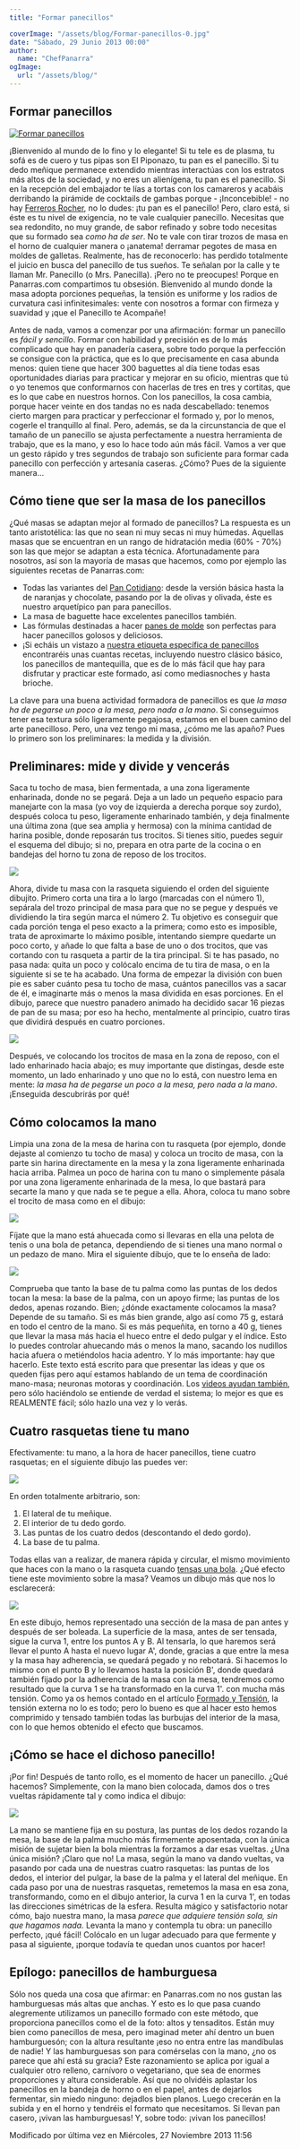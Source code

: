 ```yaml
---
title: "Formar panecillos"

coverImage: "/assets/blog/Formar-panecillos-0.jpg"
date: "Sábado, 29 Junio 2013 00:00"
author:
  name: "ChefPanarra"
ogImage:
  url: "/assets/blog/"
---
```


## Formar panecillos

[![Formar panecillos](Formar-panecillos-0.jpg)](/web/20190104133429/http://www.panarras.com/media/k2/items/cache/cd66a7a18d37d7e5dd969c249e9a1ecb_XL.jpg "Clic para vista previa de la imagen")

¡Bienvenido al mundo de lo fino y lo elegante! Si tu tele es de plasma, tu sofá es de cuero y tus pipas son El Piponazo, tu pan es el panecillo. Si tu dedo meñique permanece extendido mientras interactúas con los estratos más altos de la sociedad, y no eres un alienígena, tu pan es el panecillo. Si en la recepción del embajador te lías a tortas con los camareros y acabáis derribando la pirámide de cocktails de gambas porque - ¡Inconcebible! - no hay [Ferreros Rocher](https://web.archive.org/web/20190104133429/http://www.hola.com/imagenes/famosos/2002111428929/famosos/isabelpreysler/ferre/0-90-845/2002-11-14-b.jpg), no lo dudes: ¡tu pan es el panecillo! Pero, claro está, si éste es tu nivel de exigencia, no te vale cualquier panecillo. Necesitas que sea redondito, no muy grande, de sabor refinado y sobre todo necesitas que su formado sea _como ha de ser_. No te vale con tirar trozos de masa en el horno de cualquier manera o ¡anatema! derramar pegotes de masa en moldes de galletas. Realmente, has de reconocerlo: has perdido totalmente el juicio en busca del panecillo de tus sueños. Te señalan por la calle y te llaman Mr. Panecillo (o Mrs. Panecilla). ¡Pero no te preocupes! Porque en Panarras.com compartimos tu obsesión. Bienvenido al mundo donde la masa adopta porciones pequeñas, la tensión es uniforme y los radios de curvatura casi infinitesimales: vente con nosotros a formar con firmeza y suavidad y ¡que el Panecillo te Acompañe!

Antes de nada, vamos a comenzar por una afirmación: formar un panecillo es *fácil y sencillo*. Formar con habilidad y precisión es de lo más complicado que hay en panadería casera, sobre todo porque la perfección se consigue con la práctica, que es lo que precisamente en casa abunda menos: quien tiene que hacer 300 baguettes al día tiene todas esas oportunidades diarias para practicar y mejorar en su oficio, mientras que tú o yo tenemos que conformarnos con hacerlas de tres en tres y cortitas, que es lo que cabe en nuestros hornos. Con los panecillos, la cosa cambia, porque hacer veinte en dos tandas no es nada descabellado: tenemos cierto margen para practicar y perfeccionar el formado y, por lo menos, cogerle el tranquillo al final. Pero, además, se da la circunstancia de que el tamaño de un panecillo se ajusta perfectamente a nuestra herramienta de trabajo, que es la mano, y eso lo hace todo aún más fácil. Vamos a ver que un gesto rápido y tres segundos de trabajo son suficiente para formar cada panecillo con perfección y artesanía caseras. ¿Cómo? Pues de la siguiente manera...

## Cómo tiene que ser la masa de los panecillos

¿Qué masas se adaptan mejor al formado de panecillos? La respuesta es un tanto aristotélica: las que no sean ni muy secas ni muy húmedas. Aquellas masas que se encuentran en un rango de hidratación media (60% - 70%) son las que mejor se adaptan a esta técnica. Afortunadamente para nosotros, así son la mayoría de masas que hacemos, como por ejemplo las siguientes recetas de Panarras.com:

- Todas las variantes del [Pan Cotidiano](/web/20190104133429/http://www.panarras.com/index.php/teoria/formado-y-tension/itemlist/tag/PAN%20COTIDIANO): desde la versión básica hasta la de naranjas y chocolate, pasando por la de olivas y olivada, éste es nuestro arquetípico pan para panecillos.
- La masa de baguette hace excelentes panecillos también.
- Las fórmulas destinadas a hacer [panes de molde](/web/20190104133429/http://www.panarras.com/index.php/teoria/formado-y-tension/itemlist/tag/MOLDE) son perfectas para hacer panecillos golosos y deliciosos.
- ¡Si echáis un vistazo a [nuestra etiqueta específica de panecillos](/web/20190104133429/http://www.panarras.com/index.php/teoria/formado-y-tension/itemlist/tag/PANECILLOS) encontraréis unas cuantas recetas, incluyendo nuestro clásico básico, los panecillos de mantequilla, que es de lo más fácil que hay para disfrutar y practicar este formado, así como mediasnoches y hasta brioche.

La clave para una buena actividad formadora de panecillos es que _la masa ha de pegarse un poco a la mesa, pero nada a la mano_. Si conseguimos tener esa textura sólo ligeramente pegajosa, estamos en el buen camino del arte panecilloso. Pero, una vez tengo mi masa, ¿cómo me las apaño? Pues lo primero son los preliminares: la medida y la división.

## Preliminares: mide y divide y vencerás

Saca tu tocho de masa, bien fermentada, a una zona ligeramente enharinada, donde no se pegará. Deja a un lado un pequeño espacio para manejarte con la masa (yo voy de izquierda a derecha porque soy zurdo), después coloca tu peso, ligeramente enharinado también, y deja finalmente una última zona (que sea amplia y hermosa) con la mínima cantidad de harina posible, donde reposarán tus trocitos. Si tienes sitio, puedes seguir el esquema del dibujo; si no, prepara en otra parte de la cocina o en bandejas del horno tu zona de reposo de los trocitos.

![](/assets/blog/Formar-panecillos-1.jpg)

Ahora, divide tu masa con la rasqueta siguiendo el orden del siguiente dibujito. Primero corta una tira a lo largo (marcadas con el número 1), sepárala del trozo principal de masa para que no se pegue y después ve dividiendo la tira según marca el número 2. Tu objetivo es conseguir que cada porción tenga el peso exacto a la primera; como esto es imposible, trata de aproximarte lo máximo posible, intentando siempre quedarte un poco corto, y añade lo que falta a base de uno o dos trocitos, que vas cortando con tu rasqueta a partir de la tira principal. Si te has pasado, no pasa nada: quita un poco y colócalo encima de tu tira de masa, o en la siguiente si se te ha acabado. Una forma de empezar la división con buen pie es saber cuánto pesa tu tocho de masa, cuántos panecillos vas a sacar de él, e imaginarte más o menos la masa dividida en esas porciones. En el dibujo, parece que nuestro panadero animado ha decidido sacar 16 piezas de pan de su masa; por eso ha hecho, mentalmente al principio, cuatro tiras que dividirá después en cuatro porciones.

![](/assets/blog/Formar-panecillos-2.jpg)

Después, ve colocando los trocitos de masa en la zona de reposo, con el lado enharinado hacia abajo; es muy importante que distingas, desde este momento, un lado enharinado y uno que no lo está, con nuestro lema en mente: _la masa ha de pegarse un poco a la mesa, pero nada a la mano_. ¡Enseguida descubrirás por qué!

## Cómo colocamos la mano

Limpia una zona de la mesa de harina con tu rasqueta (por ejemplo, donde dejaste al comienzo tu tocho de masa) y coloca un trocito de masa, con la parte sin harina directamente en la mesa y la zona ligeramente enharinada hacia arriba. Palmea un poco de harina con tu mano o simplemente pásala por una zona ligeramente enharinada de la mesa, lo que bastará para secarte la mano y que nada se te pegue a ella. Ahora, coloca tu mano sobre el trocito de masa como en el dibujo:

![](/assets/blog/Formar-panecillos-3.jpg)

Fíjate que la mano está ahuecada como si llevaras en ella una pelota de tenis o una bola de petanca, dependiendo de si tienes una mano normal o un pedazo de mano. Mira el siguiente dibujo, que te lo enseña de lado:

![](/assets/blog/Formar-panecillos-4.jpg)

Comprueba que tanto la base de tu palma como las puntas de los dedos tocan la mesa: la base de la palma, con un apoyo firme; las puntas de los dedos, apenas rozando. Bien; ¿dónde exactamente colocamos la masa? Depende de su tamaño. Si es más bien grande, algo así como 75 g, estará en todo el centro de la mano. Si es más pequeñita, en torno a 40 g, tienes que llevar la masa más hacia el hueco entre el dedo pulgar y el índice. Esto lo puedes controlar ahuecando más o menos la mano, sacando los nudillos hacia afuera o metiéndolos hacia adentro. Y lo más importante: hay que hacerlo. Este texto está escrito para que presentar las ideas y que os queden fijas pero aquí estamos hablando de un tema de coordinación mano-masa; neuronas motoras y coordinación. Los [videos ayudan también](https://web.archive.org/web/20190104133429/http://www.youtube.com/watch?v=c6p1T_jUMrE), pero sólo haciéndolo se entiende de verdad el sistema; lo mejor es que es REALMENTE fácil; sólo hazlo una vez y lo verás.

## Cuatro rasquetas tiene tu mano

Efectivamente: tu mano, a la hora de hacer panecillos, tiene cuatro rasquetas; en el siguiente dibujo las puedes ver:

![](/assets/blog/Formar-panecillos-5.jpg)

En orden totalmente arbitrario, son:

1.  El lateral de tu meñique.
2.  El interior de tu dedo gordo.
3.  Las puntas de los cuatro dedos (descontando el dedo gordo).
4.  La base de tu palma.

Todas ellas van a realizar, de manera rápida y circular, el mismo movimiento que haces con la mano o la rasqueta cuando [tensas una bola](/web/20190104133429/http://www.panarras.com/index.php/tecnica/tecnicas-de-formado/formar-una-bola). ¿Qué efecto tiene este movimiento sobre la masa? Veamos un dibujo más que nos lo esclarecerá:

![](/assets/blog/Formar-panecillos-6.jpg)

En este dibujo, hemos representado una sección de la masa de pan antes y después de ser boleada. La superficie de la masa, antes de ser tensada, sigue la curva 1, entre los puntos A y B. Al tensarla, lo que haremos será llevar el punto A hasta el nuevo lugar A', donde, gracias a que entre la mesa y la masa hay adherencia, se quedará pegado y no rebotará. Si hacemos lo mismo con el punto B y lo llevamos hasta la posición B', donde quedará también fijado por la adherencia de la masa con la mesa, tendremos como resultado que la curva 1 se ha transformado en la curva 1'. con mucha más tensión. Como ya os hemos contado en el artículo [Formado y Tensión](/web/20190104133429/http://www.panarras.com/index.php/teoria/formado-y-tension), la tensión externa no lo es todo; pero lo bueno es que al hacer esto hemos comprimido y tensado también todas las burbujas del interior de la masa, con lo que hemos obtenido el efecto que buscamos.

## ¡Cómo se hace el dichoso panecillo!

¡Por fin! Después de tanto rollo, es el momento de hacer un panecillo. ¿Qué hacemos? Simplemente, con la mano bien colocada, damos dos o tres vueltas rápidamente tal y como indica el dibujo:

![](/assets/blog/Formar-panecillos-7.jpg)

La mano se mantiene fija en su postura, las puntas de los dedos rozando la mesa, la base de la palma mucho más firmemente aposentada, con la única misión de sujetar bien la bola mientras la forzamos a dar esas vueltas. ¿Una única misión? ¡Claro que no! La masa, según la mano va dando vueltas, va pasando por cada una de nuestras cuatro rasquetas: las puntas de los dedos, el interior del pulgar, la base de la palma y el lateral del meñique. En cada paso por una de nuestras rasquetas, remetemos la masa en esa zona, transformando, como en el dibujo anterior, la curva 1 en la curva 1', en todas las direcciones simétricas de la esfera. Resulta mágico y satisfactorio notar cómo, bajo nuestra mano, la masa _parece que adquiere tensión sola, sin que hagamos nada._ Levanta la mano y contempla tu obra: un panecillo perfecto, ¡qué fácil! Colócalo en un lugar adecuado para que fermente y pasa al siguiente, ¡porque todavía te quedan unos cuantos por hacer!

## Epílogo: panecillos de hamburguesa

Sólo nos queda una cosa que afirmar: en Panarras.com no nos gustan las hamburguesas más altas que anchas. Y esto es lo que pasa cuando alegremente utilizamos un panecillo formado con este método, que proporciona panecillos como el de la foto: altos y tensaditos. Están muy bien como panecillos de mesa, pero imaginad meter ahí dentro un buen hamburguesón; con la altura resultante ¡eso no entra entre las mandíbulas de nadie! Y las hamburguesas son para comérselas con la mano, ¿no os parece que ahí está su gracia? Este razonamiento se aplica por igual a cualquier otro relleno, carnívoro o vegetariano, que sea de enormes proporciones y altura considerable. Así que no olvidéis aplastar los panecillos en la bandeja de horno o en el papel, antes de dejarlos fermentar, sin miedo ninguno: dejadlos bien planos. Luego crecerán en la subida y en el horno y tendréis el formato que necesitamos. Si llevan pan casero, ¡vivan las hamburguesas! Y, sobre todo: ¡vivan los panecillos!

Modificado por última vez en Miércoles, 27 Noviembre 2013 11:56
